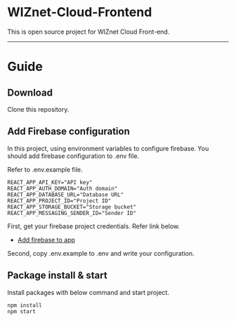 # WIZnet-Cloud-Frontend

This is open source project for WIZnet Cloud Front-end.

---

# Guide

## Download

Clone this repository.

## Add Firebase configuration

In this project, using environment variables to configure firebase.
You should add firebase configuration to .env file.

Refer to .env.example file.

```
REACT_APP_API_KEY="API key"
REACT_APP_AUTH_DOMAIN="Auth domain"
REACT_APP_DATABASE_URL="Database URL"
REACT_APP_PROJECT_ID="Project ID"
REACT_APP_STORAGE_BUCKET="Storage bucket"
REACT_APP_MESSAGING_SENDER_ID="Sender ID"
```

First, get your firebase project credentials.
Refer link below.
- [Add firebase to app](https://firebase.google.com/docs/web/setup?authuser=0)

Second, copy .env.example to .env and write your configuration.


## Package install & start

Install packages with below command and start project.

```
npm install
npm start
```
